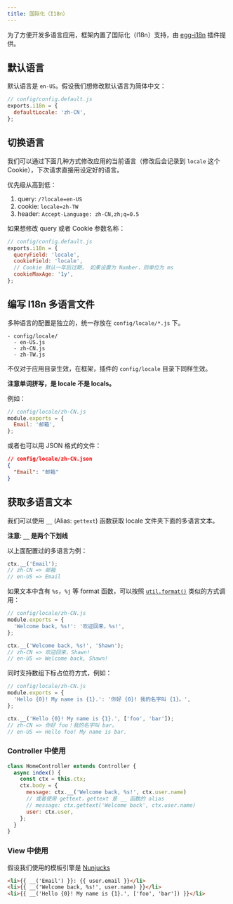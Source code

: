 ```yaml
---
title: 国际化（I18n）
---
```


为了方便开发多语言应用，框架内置了国际化（I18n）支持，由 [egg-i18n](https://github.com/eggjs/egg-i18n) 插件提供。

## 默认语言

默认语言是 `en-US`。假设我们想修改默认语言为简体中文：

```js
// config/config.default.js
exports.i18n = {
  defaultLocale: 'zh-CN',
};
```

## 切换语言

我们可以通过下面几种方式修改应用的当前语言（修改后会记录到 `locale` 这个 Cookie），下次请求直接用设定好的语言。

优先级从高到低：

1. query: `/?locale=en-US`
2. cookie: `locale=zh-TW`
3. header: `Accept-Language: zh-CN,zh;q=0.5`

如果想修改 query 或者 Cookie 参数名称：

```js
// config/config.default.js
exports.i18n = {
  queryField: 'locale',
  cookieField: 'locale',
  // Cookie 默认一年后过期， 如果设置为 Number，则单位为 ms
  cookieMaxAge: '1y',
};
```

## 编写 I18n 多语言文件

多种语言的配置是独立的，统一存放在 `config/locale/*.js` 下。

```
- config/locale/
  - en-US.js
  - zh-CN.js
  - zh-TW.js
```

不仅对于应用目录生效，在框架，插件的 `config/locale` 目录下同样生效。

**注意单词拼写，是 locale 不是 locals。**

例如：

```js
// config/locale/zh-CN.js
module.exports = {
  Email: '邮箱',
};
```

或者也可以用 JSON 格式的文件：

```json
// config/locale/zh-CN.json
{
  "Email": "邮箱"
}
```

## 获取多语言文本

我们可以使用 `__` (Alias: `gettext`) 函数获取 locale 文件夹下面的多语言文本。

**注意: `__` 是两个下划线**

以上面配置过的多语言为例：

```js
ctx.__('Email');
// zh-CN => 邮箱
// en-US => Email
```

如果文本中含有 `%s`，`%j` 等 format 函数，可以按照 [`util.format()`](https://nodejs.org/api/util.html#util_util_format_format_args) 类似的方式调用：

```js
// config/locale/zh-CN.js
module.exports = {
  'Welcome back, %s!': '欢迎回来，%s!',
};

ctx.__('Welcome back, %s!', 'Shawn');
// zh-CN => 欢迎回来，Shawn!
// en-US => Welcome back, Shawn!
```

同时支持数组下标占位符方式，例如：

```js
// config/locale/zh-CN.js
module.exports = {
  'Hello {0}! My name is {1}.': '你好 {0}! 我的名字叫 {1}。',
};

ctx.__('Hello {0}! My name is {1}.', ['foo', 'bar']);
// zh-CN => 你好 foo！我的名字叫 bar。
// en-US => Hello foo! My name is bar.
```

### Controller 中使用

```js
class HomeController extends Controller {
  async index() {
    const ctx = this.ctx;
    ctx.body = {
      message: ctx.__('Welcome back, %s!', ctx.user.name)
      // 或者使用 gettext，gettext 是 __ 函数的 alias
      // message: ctx.gettext('Welcome back', ctx.user.name)
      user: ctx.user,
    };
  }
}
```

### View 中使用

假设我们使用的模板引擎是 [Nunjucks](https://github.com/eggjs/egg-view-nunjucks)

```html
<li>{{ __('Email') }}: {{ user.email }}</li>
<li>{{ __('Welcome back, %s!', user.name) }}</li>
<li>{{ __('Hello {0}! My name is {1}.', ['foo', 'bar']) }}</li>
```
